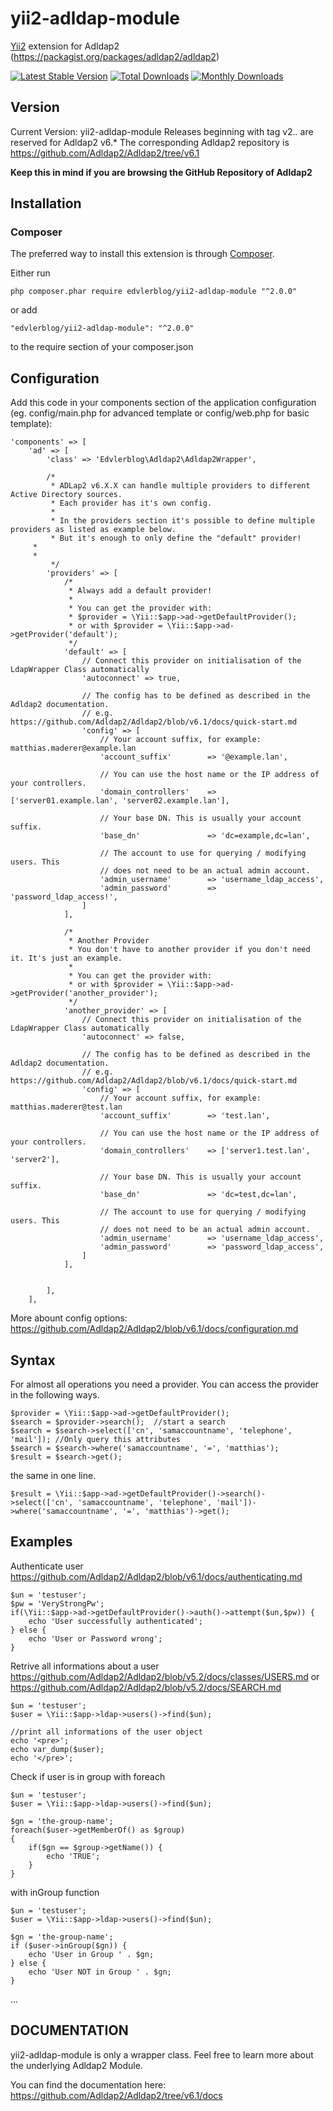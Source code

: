 # yii2-adldap-module

[Yii2](http://www.yiiframework.com) extension for Adldap2 (https://packagist.org/packages/adldap2/adldap2)

[![Latest Stable Version](https://poser.pugx.org/edvlerblog/yii2-adldap-module/v/stable)](https://packagist.org/packages/edvlerblog/yii2-adldap-module)
[![Total Downloads](https://poser.pugx.org/edvlerblog/yii2-adldap-module/downloads)](https://packagist.org/packages/edvlerblog/yii2-adldap-module)
[![Monthly Downloads](https://poser.pugx.org/edvlerblog/yii2-adldap-module/d/monthly)](https://packagist.org/packages/edvlerblog/yii2-adldap-module)

## Version

Current Version:
yii2-adldap-module Releases beginning with tag v2.*.* are reserved for Adldap2 v6.*
The corresponding Adldap2 repository is https://github.com/Adldap2/Adldap2/tree/v6.1

**Keep this in mind if you are browsing the GitHub Repository of Adldap2**


## Installation


### Composer

The preferred way to install this extension is through [Composer](http://getcomposer.org/).

Either run

	php composer.phar require edvlerblog/yii2-adldap-module "^2.0.0"

or add

	"edvlerblog/yii2-adldap-module": "^2.0.0"

to the require section of your composer.json


## Configuration

Add this code in your components section of the application configuration (eg. config/main.php for advanced template or config/web.php for basic template):

    'components' => [
        'ad' => [
            'class' => 'Edvlerblog\Adldap2\Adldap2Wrapper',
            
            /*
             * ADLap2 v6.X.X can handle multiple providers to different Active Directory sources.
             * Each provider has it's own config.
             * 
             * In the providers section it's possible to define multiple providers as listed as example below.
             * But it's enough to only define the "default" provider!
	     *
	     * 
             */
            'providers' => [
                /*
                 * Always add a default provider!
                 * 
                 * You can get the provider with:
                 * $provider = \Yii::$app->ad->getDefaultProvider();
                 * or with $provider = \Yii::$app->ad->getProvider('default');
                 */
                'default' => [
                    // Connect this provider on initialisation of the LdapWrapper Class automatically
                    'autoconnect' => true,
                    
                    // The config has to be defined as described in the Adldap2 documentation.
                    // e.g. https://github.com/Adldap2/Adldap2/blob/v6.1/docs/quick-start.md
                    'config' => [
                        // Your account suffix, for example: matthias.maderer@example.lan
                        'account_suffix'        => '@example.lan',

                        // You can use the host name or the IP address of your controllers.
                        'domain_controllers'    => ['server01.example.lan', 'server02.example.lan'],

                        // Your base DN. This is usually your account suffix.
                        'base_dn'               => 'dc=example,dc=lan',

                        // The account to use for querying / modifying users. This
                        // does not need to be an actual admin account.
                        'admin_username'        => 'username_ldap_access',
                        'admin_password'        => 'password_ldap_access!',
                    ]
                ],
                
                /*
                 * Another Provider
                 * You don't have to another provider if you don't need it. It's just an example.
                 * 
                 * You can get the provider with:
                 * or with $provider = \Yii::$app->ad->getProvider('another_provider');
                 */
                'another_provider' => [
                    // Connect this provider on initialisation of the LdapWrapper Class automatically
                    'autoconnect' => false,
                    
                    // The config has to be defined as described in the Adldap2 documentation.
                    // e.g. https://github.com/Adldap2/Adldap2/blob/v6.1/docs/quick-start.md                  
                    'config' => [
                        // Your account suffix, for example: matthias.maderer@test.lan
                        'account_suffix'        => 'test.lan',

                        // You can use the host name or the IP address of your controllers.
                        'domain_controllers'    => ['server1.test.lan', 'server2'],

                        // Your base DN. This is usually your account suffix.
                        'base_dn'               => 'dc=test,dc=lan',

                        // The account to use for querying / modifying users. This
                        // does not need to be an actual admin account.
                        'admin_username'        => 'username_ldap_access',
                        'admin_password'        => 'password_ldap_access',
                    ]
                ],
                
                
            ],
        ],
	
More abount config options: https://github.com/Adldap2/Adldap2/blob/v6.1/docs/configuration.md


## Syntax

For almost all operations you need a provider. You can access the provider in the following ways.

	$provider = \Yii::$app->ad->getDefaultProvider();
	$search = $provider->search();  //start a search
	$search = $search->select(['cn', 'samaccountname', 'telephone', 'mail']); //Only query this attributes
	$search = $search->where('samaccountname', '=', 'matthias');
	$result = $search->get();
	
the same in one line.

	$result = \Yii::$app->ad->getDefaultProvider()->search()->select(['cn', 'samaccountname', 'telephone', 'mail'])->where('samaccountname', '=', 'matthias')->get();


## Examples

Authenticate user
https://github.com/Adldap2/Adldap2/blob/v6.1/docs/authenticating.md

	$un = 'testuser';
	$pw = 'VeryStrongPw';
	if(\Yii::$app->ad->getDefaultProvider()->auth()->attempt($un,$pw)) {
	    echo 'User successfully authenticated';
	} else {
	    echo 'User or Password wrong';
	}


Retrive all informations about a user
https://github.com/Adldap2/Adldap2/blob/v5.2/docs/classes/USERS.md
or https://github.com/Adldap2/Adldap2/blob/v5.2/docs/SEARCH.md

	$un = 'testuser';
	$user = \Yii::$app->ldap->users()->find($un);
	
	//print all informations of the user object
	echo '<pre>';
	echo var_dump($user);
	echo '</pre>'; 

Check if user is in group
with foreach

	$un = 'testuser';
	$user = \Yii::$app->ldap->users()->find($un);

	$gn = 'the-group-name';
	foreach($user->getMemberOf() as $group)
	{
	    if($gn == $group->getName()) {
	    	echo 'TRUE';
	    }
	}

with inGroup function

	$un = 'testuser';
	$user = \Yii::$app->ldap->users()->find($un);

	$gn = 'the-group-name';
	if ($user->inGroup($gn)) {
	    echo 'User in Group ' . $gn;
	} else {
	    echo 'User NOT in Group ' . $gn;
	}

...

## DOCUMENTATION
yii2-adldap-module is only a wrapper class. Feel free to learn more about the underlying Adldap2 Module.

You can find the documentation here: https://github.com/Adldap2/Adldap2/tree/v6.1/docs
